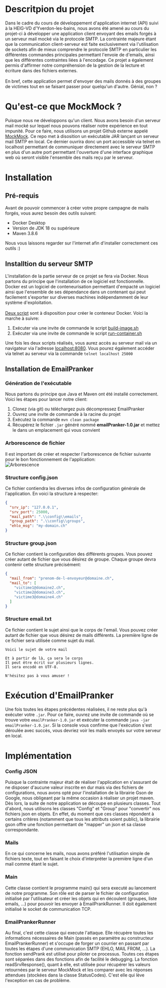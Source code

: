 # Descritpion du projet
Dans le cadre du cours de développement d'application internet (API) suivi à la HEIG-VD d'Yverdon-les-bains, nous avons 
été amené au cours du projet-ci à développer une application client envoyant des emails forgés à un serveur mail mocké 
via le protocole SMTP. La contrainte majeure étant que la communication client-serveur est faite exclusivement via 
l'utilisation de sockets afin de mieux comprendre le protocole SMTP en particulier les différentes commandes principales 
permettant l'envoie de d'emails, ainsi que les différentes contraintes liées à l'encodage. Ce projet a également permis 
d'affirmer notre compréhension de la gestion de la lecture et écriture dans des fichiers externes.
<br> <br>
En bref, cette application permet d'envoyer des mails donnés à des groupes de victimes tout en se faisant passer pour
quelqu'un d'autre. Génial, non ?

# Qu'est-ce que MockMock ?
Puisque nous ne développons qu'un client. Nous avons besoin d'un serveur mail mocké sur lequel nous pouvons réaliser
notre expérience en tout impunité. Pour ce faire, nous utilisons un projet Github externe appelé 
[MockMock](https://github.com/tweakers/MockMock). Ce repo met à disosition un exécutable JAR lançant un serveur mail SMTP
en local. Ce dernier ouvrira donc un port accessible via telnet en localhost permettant de communiquer directement avec
le serveur SMTP en plus d'un autre port permettant l'ouverture d'une interface graphique web où seront visible l'ensemble
des mails reçu par le serveur.

# Installation

## Pré-requis
Avant de pouvoir commencer à créer votre propre campagne de mails forgés, vous aurez besoin des outils suivant:
- Docker Desktop
- Version de JDK 18 ou supérieure
- Maven 3.8.6

Nous vous laissons regarder sur l'internet afin d'installer correctement ces outils :)

## Installtion du serveur SMTP
L'installation de la partie serveur de ce projet se fera via Docker. Nous partons du principe que l'installation de ce 
logiciel est fonctionnelle.<br>
Docker est un logiciel de conteneurisation permettant d'empacté un logiciel ainsi que l'ensemble de ses dépendance dans
un contenant qui peut facilement s'exporter sur diverses machines indépendamment de leur système d'exploitation.<br>
<br>
[Deux script](./docker) sont à disposition pour créer le conteneur Docker. Voici la marche à suivre:

1) Exécuter via une invite de commande le script [build-image.sh](./docker/build-image.sh)
2) Exécuter via une invite de commande le script [run-container.sh](./docker/run-container.sh)

Une fois les deux scripts réalisés, vous aurez accès au serveur mail via un navigateur via l'adresse 
[localhost:8080](http://localhost:8080/). Vous pourez également accéder via telnet au serveur via la commande 
```telnet localhost 25000``` 

## Installation de EmailPranker

### Génération de l'exécutable

Nous partons du principe que Java et Maven ont été installé correctement. Voici les étapes pour lancer notre client:

1) Clonez (via git) ou téléchargez puis décompressez EmailPranker
2) Ouvrez une invite de commande à la racine du projet
3) Exécutez la commande ```mvn clean package```
4) Récupérez le fichier ```.jar``` généré nommé __emailPranker-1.0.jar__ et mettez le dans un emplacement qui vous convient

### Arborescence de fichier
Il est important de créer et respecter l'arborescence de fichier suivante pour le bon fonctionnement de l'application:<br>
![Arborescence](./figures/fileTree.png)

### Structure config.json
Ce fichier contiendra les diverses infos de configuration générale de l'application. En voici la structure à respecter:
```json
{
  "srv_ip": "127.0.0.1",
  "srv_port": 25000,
  "mail_path": ".\\config\\emails", 
  "group_path": ".\\config\\groups", 
  "ehlo_msg": "my-domain.ch"
}
```

### Structure group.json
Ce fichier contient la configuration des différents groupes. Vous pouvez créer autant de fichier que vous désirez de 
groupe. Chaque groupe devra contenir cette structure précisément:

```json
{
  "mail_from": "prenom-de-l-envoyeur@domaine.ch", 
  "mail_to": [
    "victime1@domaine2.ch",
    "victime2@domaine3.ch", 
    "victime3@domaine4.ch"
  ]
}
```

### Structure email.txt
Ce fichier contient le sujet ainsi que le corps de l'email. Vous pouvez créer autant de fichier que vous désirez de mails
différents. La première ligne de ce fichier sera utilisée comme sujet du mail.
```text
Voici le sujet de votre mail

Et à partir de là, ça sera le corps
Il peut être écrit sur plusieurs lignes.
Il sera encodé en UTF-8.

N'hésitez pas à vous amuser !
```

# Exécution d'EmailPranker
Une fois toutes les étapes précédentes réalisées, il ne reste plus qu'à exécuter votre ```.jar```.
Pour ce faire, ouvrez une invite de commande où se trouve votre ```emailPranker-1.0.jar``` et exécuter la commande
```java -jar emailPranker-1.0.jar```. Si la console vous confirme que l'exécution s'est déroulée avec succès, vous
devriez voir les mails envoyés sur votre serveur en local.

# Implémentation
### Config JSON 
Puisque la contrainte majeur était de réaliser l'application en s'assurant de ne disposer d'aucune valeur inscrite en
dur mais via des fichiers de configurations, nous avons opté pour l'installation de la librairie Gson de Google, nous
obligeant par la même occasion à réaliser un projet maven. <br>
Dès lors, la suite de notre application se découpe en plusieurs classes. Tout d'abord, nous utilisons les classes "Config"
et "Group" pour "convertir" nos fichiers json en objets. En effet, du moment que ces classes répondent à certains critères
(notamment que tous les attributs soient public), la librairie gson offre une fonction permettant de "mapper" un json et 
sa classe correspondante.

### Mails 
En ce qui concerne les mails, nous avons préféré l'utilisation simple de fichiers texte, tout en faisant le choix
d'interpréter la première ligne d'un mail comme étant le sujet.

### Main 
Cette classe contient le programme main() qui sera executé au lancement de notre programme. Son rôle est de parser le fichier
de configuration initialisé par l'utilisateur et créer les objets qui en découlent (groupes, liste emails, ...) 
pour pouvoir les envoyer à EmailPrankRunner.
Il doit également initialisé le socket de communication TCP.

### EmailPrankerRunner 
Au final, c'est cette classe qui execute l'attaque.
Elle récupère toutes les informations nécessaires de Main (passés en paramètre au constructeur EmailPrankerRunner) et s'occupe
de forger un courrier en passant par toutes les étapes d'une communication SMTP (EHLO, MAIL FROM, ...).
La fonction sendPrank est utilisé pour piloter ce processus.
Toutes ces étapes sont séparées dans des fonctions afin de facilité le debugging.
La fonction readSrvResponse(), quant à elle, est utilisée pour récupérer les valeurs retournées par le serveur MockMock
et les comparer avec les réponses attendues (stockées dans la classe StatusCodes). 
C'est elle qui lève l'exception en cas de problème.